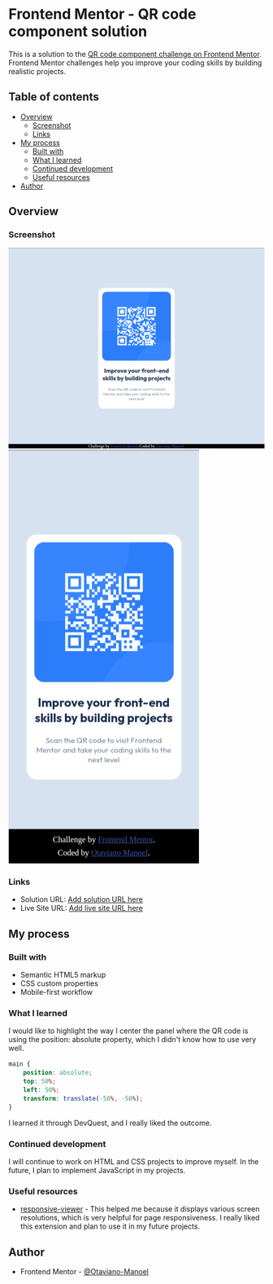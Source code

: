 # Frontend Mentor - QR code component solution

This is a solution to the [QR code component challenge on Frontend Mentor](https://www.frontendmentor.io/challenges/qr-code-component-iux_sIO_H). Frontend Mentor challenges help you improve your coding skills by building realistic projects. 

## Table of contents

- [Overview](#overview)
  - [Screenshot](#screenshot)
  - [Links](#links)
- [My process](#my-process)
  - [Built with](#built-with)
  - [What I learned](#what-i-learned)
  - [Continued development](#continued-development)
  - [Useful resources](#useful-resources)
- [Author](#author)

## Overview

### Screenshot

![Screenshot of desktop screen](./src/images/screenshot-desktop.png)
![Mobile screen screenshot](./src/images/screenshot-mobile.png)

### Links

- Solution URL: [Add solution URL here](https://www.frontendmentor.io/solutions/utilizei-o-positionabsolute-para-centralizar-no-centro-da-tela-z2muDrt1yH)
- Live Site URL: [Add live site URL here](https://otaviano-manoel.github.io/qr-code-component-main/)

## My process

### Built with

- Semantic HTML5 markup
- CSS custom properties
- Mobile-first workflow

### What I learned

I would like to highlight the way I center the panel where the QR code is using the position: absolute property, which I didn't know how to use very well.

```css
main {
    position: absolute;
    top: 50%;
    left: 50%;
    transform: translate(-50%, -50%);
}
```

I learned it through DevQuest, and I really liked the outcome.

### Continued development

I will continue to work on HTML and CSS projects to improve myself. In the future, I plan to implement JavaScript in my projects.

### Useful resources

- [responsive-viewer](https://github.com/skmail/responsive-viewer) - This helped me because it displays various screen resolutions, which is very helpful for page responsiveness. I really liked this extension and plan to use it in my future projects.

## Author

- Frontend Mentor - [@Otaviano-Manoel](https://www.frontendmentor.io/profile/Otaviano-Manoel)
